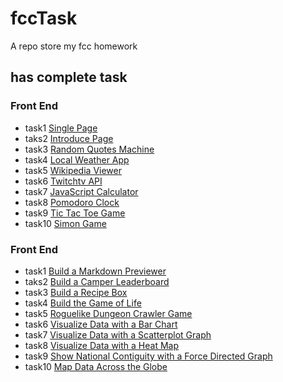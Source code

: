 # fccTask
A repo store my fcc homework

## has complete task

### Front End
* task1 [Single Page](http://codepen.io/YuyangGong/full/mAWyOd/)
* taks2 [Introduce Page](http://codepen.io/YuyangGong/full/qajPyW)
* task3 [Random Quotes Machine](http://codepen.io/YuyangGong/full/KgvRZd/)
* task4 [Local Weather App](http://codepen.io/YuyangGong/full/ZpxomV/) 
* task5 [Wikipedia Viewer](http://codepen.io/YuyangGong/full/eBEXWz/)
* task6 [Twitchtv API](http://codepen.io/YuyangGong/full/ZBXmzg/)
* task7 [JavaScript Calculator](http://codepen.io/YuyangGong/full/LberOv/)
* task8 [Pomodoro Clock](http://codepen.io/YuyangGong/full/gLvwZE/)
* task9 [Tic Tac Toe Game](http://codepen.io/YuyangGong/full/NbYZmy/)
* task10 [Simon Game](http://codepen.io/YuyangGong/full/rWKzpg/)

### Front End
* task1 [Build a Markdown Previewer](http://codepen.io/YuyangGong/full/VmdNwZ/)
* taks2 [Build a Camper Leaderboard](http://codepen.io/YuyangGong/full/xRzvPv/)
* task3 [Build a Recipe Box](http://codepen.io/YuyangGong/full/vyVbJK/)
* task4 [Build the Game of Life](http://codepen.io/YuyangGong/full/NbeNbd/)
* task5 [Roguelike Dungeon Crawler Game](http://codepen.io/YuyangGong/full/yVWmZZ/)
* task6 [Visualize Data with a Bar Chart](https://codepen.io/YuyangGong/full/woNBvQ/)
* task7 [Visualize Data with a Scatterplot Graph](http://codepen.io/YuyangGong/full/bBzaPG/)
* task8 [Visualize Data with a Heat Map](http://s.codepen.io/YuyangGong/debug/vyPLKe)
* task9 [Show National Contiguity with a Force Directed Graph](http://yuyang.date/fccTask/DataVisualization/task9-forceGraph/index.html)
* task10 [Map Data Across the Globe](http://codepen.io/YuyangGong/full/oYRBMR/)